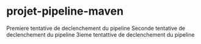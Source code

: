 # projet-pipeline-maven
Premiere tentative de declenchement du pipeline
Seconde tentative de declenchement du pipeline
3ieme tentattive de declenchement du pipeline
